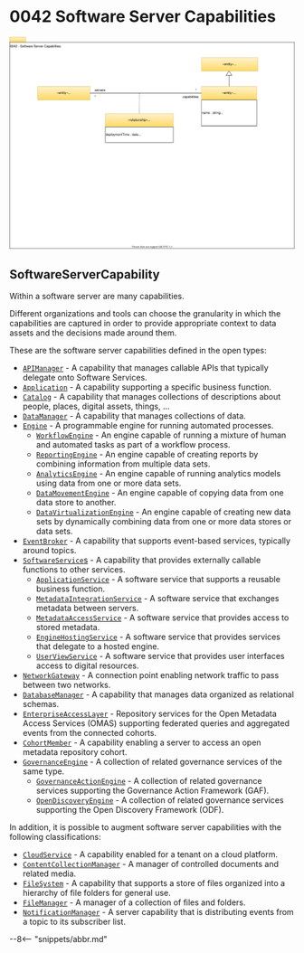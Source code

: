 <!-- SPDX-License-Identifier: CC-BY-4.0 -->
<!-- Copyright Contributors to the Egeria project. -->

# 0042 Software Server Capabilities

![UML](0042-Software-Server-Capabilities.svg)

## SoftwareServerCapability

Within a software server are many capabilities.

Different organizations and tools can choose the granularity in which the capabilities are captured in order to provide appropriate context to data assets and the decisions made around them.

These are the software server capabilities defined in the open types:

- [`APIManager`](/egeria-docs/types/0/0050-Applications-and-Processes/#apimanager) - A capability that manages callable APIs that typically delegate onto Software Services.
- [`Application`](/egeria-docs/types/0/0050-Applications-and-Processes/#application) - A capability supporting a specific business function.
- [`Catalog`](/egeria-docs/types/0/0050-Applications-and-Processes/#catalog) - A capability that manages collections of descriptions about people, places, digital assets, things, ...
- [`DataManager`](/egeria-docs/types/0/0050-Applications-and-Processes/#datamanager) - A capability that manages collections of data.
- [`Engine`](/egeria-docs/types/0/0055-Data-Processing-Engines/#engine) - A programmable engine for running automated processes.
    - [`WorkflowEngine`](/egeria-docs/types/0/0055-Data-Processing-Engines/#workflowengine) - An engine capable of running a mixture of human and automated tasks as part of a workflow process.
    - [`ReportingEngine`](/egeria-docs/types/0/0055-Data-Processing-Engines/#reportingengine) - An engine capable of creating reports by combining information from multiple data sets.
    - [`AnalyticsEngine`](/egeria-docs/types/0/0055-Data-Processing-Engines/#analyticsengine) - An engine capable of running analytics models using data from one or more data sets.
    - [`DataMovementEngine`](/egeria-docs/types/0/0055-Data-Processing-Engines/#datamovementengine) - An engine capable of copying data from one data store to another.
    - [`DataVirtualizationEngine`](/egeria-docs/types/0/0055-Data-Processing-Engines/#datavirtualizationengine) - An engine capable of creating new data sets by dynamically combining data from one or more data stores or data sets.
- [`EventBroker`](/egeria-docs/types/0/0050-Applications-and-Processes/#eventbroker) - A capability that supports event-based services, typically around topics.
- [`SoftwareService`s](/egeria-docs/types/0/0057-Software-Services/#softwareservice) - A capability that provides externally callable functions to other services.
    - [`ApplicationService`](/egeria-docs/types/0/0057-Software-Services/#applicationservice) - A software service that supports a reusable business function.
    - [`MetadataIntegrationService`](/egeria-docs/types/0/0057-Software-Services/#metadataintegrationservice) - A software service that exchanges metadata between servers.
    - [`MetadataAccessService`](/egeria-docs/types/0/0057-Software-Services/#metadataaccessservice) - A software service that provides access to stored metadata.
    - [`EngineHostingService`](/egeria-docs/types/0/0057-Software-Services/#enginehostingservice) - A software service that provides services that delegate to a hosted engine.
    - [`UserViewService`](/egeria-docs/types/0/0057-Software-Services/#userviewservice) - A software service that provides user interfaces access to digital resources.
- [`NetworkGateway`](/egeria-docs/types/0/0070-Networks-and-Gateways/#networkgateway) - A connection point enabling network traffic to pass between two networks.
- [`DatabaseManager`](/egeria-docs/types/2/0224-Databases/#databasemanager) - A capability that manages data organized as relational schemas.
- [`EnterpriseAccessLayer`](/egeria-docs/types/2/0225-Metadata-Repositories/#enterpriseaccesslayer) - Repository services for the Open Metadata Access Services (OMAS) supporting federated queries and aggregated events from the connected cohorts.
- [`CohortMember`](/egeria-docs/types/2/0225-Metadata-Repositories/#cohortmember) - A capability enabling a server to access an open metadata repository cohort.
- [`GovernanceEngine`](/egeria-docs/types/4/0461-Governance-Engines/#governanceengine) - A collection of related governance services of the same type.
    - [`GovernanceActionEngine`](/egeria-docs/types/4/0461-Governance-Engines/#governanceactionengine) - A collection of related governance services supporting the Governance Action Framework (GAF).
    - [`OpenDiscoveryEngine`](/egeria-docs/types/6/0601-Open-Discovery-Engine/#opendiscoveryengine) - A collection of related governance services supporting the Open Discovery Framework (ODF).

In addition, it is possible to augment software server capabilities with the following classifications:

- [`CloudService`](/egeria-docs/types/0/0090-Cloud-Platforms-and-Services/#cloudservice) - A capability enabled for a tenant on a cloud platform.
- [`ContentCollectionManager`](/egeria-docs/types/2/0221-Document-Stores/#contentcollectionmanager) - A manager of controlled documents and related media.
- [`FileSystem`](/egeria-docs/types/2/0220-Files-and-Folders/#filesystem) - A capability that supports a store of files organized into a hierarchy of file folders for general use.
- [`FileManager`](/egeria-docs/types/2/0220-Files-and-Folders/#filemanager) - A manager of a collection of files and folders.
- [`NotificationManager`](/egeria-docs/types/2/0223-Events-and-Logs/#notificationmanager) - A server capability that is distributing events from a topic to its subscriber list.

--8<-- "snippets/abbr.md"

